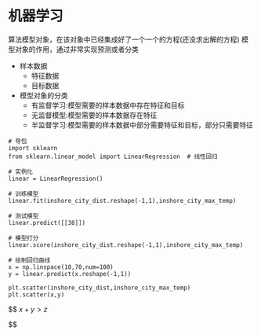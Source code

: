 # 机器学习

算法模型对象，在该对象中已经集成好了一个一个的方程(还没求出解的方程) 模型对象的作用，通过非常实现预测或者分类

- 样本数据
  - 特征数据
  - 目标数据
- 模型对象的分类
  - 有监督学习:模型需要的样本数据中存在特征和目标
  - 无监督模型:模型需要的样本数据存在特征
  - 半监督学习:模型需要的样本数据中部分需要特征和目标，部分只需要特征



```
# 导包
import sklearn 
from sklearn.linear_model import LinearRegression  # 线性回归
```

```
# 实例化
linear = LinearRegression() 
```

```
# 训练模型
linear.fit(inshore_city_dist.reshape(-1,1),inshore_city_max_temp)
```

```
# 测试模型
linear.predict([[38]]) 
```

```
# 模型打分
linear.score(inshore_city_dist.reshape(-1,1),inshore_city_max_temp) 
```

```
# 绘制回归曲线
x = np.linspace(10,70,num=100)
y = linear.predict(x.reshape(-1,1))
```

```
plt.scatter(inshore_city_dist,inshore_city_max_temp)
plt.scatter(x,y)
```


$$
$x+y>z$
$$


